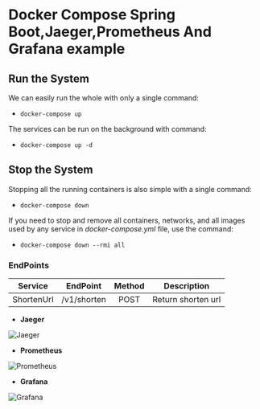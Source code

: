 # Docker Compose Spring Boot,Jaeger,Prometheus And Grafana example

## Run the System
We can easily run the whole with only a single command:

* `docker-compose up`

The services can be run on the background with command:

* `docker-compose up -d`


## Stop the System
Stopping all the running containers is also simple with a single command:

* `docker-compose down`


If you need to stop and remove all containers, networks, and all images used by any service in <em>docker-compose.yml</em> file, use the command:

* `docker-compose down --rmi all`

### EndPoints ###

| Service       | EndPoint                      | Method | Description                                      |
| ------------- | ----------------------------- | :-----:| ------------------------------------------------ |
| ShortenUrl    | /v1/shorten   				| POST   | Return shorten url             	                |

- **Jaeger**

![Jaeger](https://github.com/tugayesilyurt/spring-zipkin-cassandra/blob/main/assets/jaeger.PNG)

- **Prometheus**

![Prometheus](https://github.com/tugayesilyurt/spring-zipkin-cassandra/blob/main/assets/prometheus.PNG)
	
- **Grafana**

![Grafana](https://github.com/tugayesilyurt/spring-zipkin-cassandra/blob/main/assets/grafana.PNG)